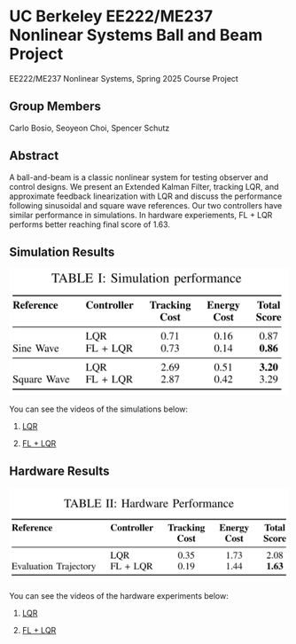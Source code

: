 # UC Berkeley EE222/ME237 Nonlinear Systems Ball and Beam Project

EE222/ME237 Nonlinear Systems, Spring 2025 Course Project

## Group Members

Carlo Bosio, Seoyeon Choi, Spencer Schutz

## Abstract

A ball-and-beam is a classic nonlinear system for testing observer and control designs. We present an Extended Kalman Filter, tracking LQR, and approximate feedback linearization with LQR and discuss the performance following sinusoidal and square wave references. Our two controllers have similar performance in simulations. In hardware experiements, FL + LQR performs better reaching final score of 1.63.

## Simulation Results
![Scores](files/simulation_scores.png)

You can see the videos of the simulations below:

1. [LQR](files/LQR.mp4)

2. [FL + LQR](files/FL_LQR.mp4)

## Hardware Results
![Scores](files/hardware_scores.png)

You can see the videos of the hardware experiments below:

1. [LQR](files/lqr_hardware.mp4)

2. [FL + LQR](files/fl_lqr_hardware.mp4)
